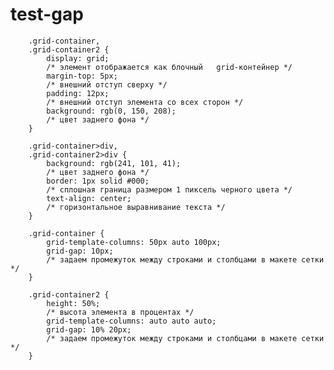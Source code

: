 # test-gap

        .grid-container,
        .grid-container2 {
            display: grid;
            /* элемент отображается как блочный   grid-контейнер */
            margin-top: 5px;
            /* внешний отступ сверху */
            padding: 12px;
            /* внешний отступ элемента со всех сторон */
            background: rgb(0, 150, 208);
            /* цвет заднего фона */
        }

        .grid-container>div,
        .grid-container2>div {
            background: rgb(241, 101, 41);
            /* цвет заднего фона */
            border: 1px solid #000;
            /* сплошная граница размером 1 пиксель черного цвета */
            text-align: center;
            /* горизонтальное выравнивание текста */
        }

        .grid-container {
            grid-template-columns: 50px auto 100px;
            grid-gap: 10px;
            /* задаем промежуток между строками и столбцами в макете сетки */
        }

        .grid-container2 {
            height: 50%;
            /* высота элемента в процентах */
            grid-template-columns: auto auto auto;
            grid-gap: 10% 20px;
            /* задаем промежуток между строками и столбцами в макете сетки */
        }


